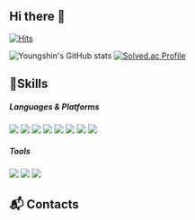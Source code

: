 ## Hi there 👋

<!--
**idid10/idid10** is a ✨ _special_ ✨ repository because its `README.md` (this file) appears on your GitHub profile.

Here are some ideas to get you started:

- 🔭 I’m currently working on ...
- 🌱 I’m currently learning ...
- 👯 I’m looking to collaborate on ...
- 🤔 I’m looking for help with ...
- 💬 Ask me about ...
- 📫 How to reach me: ...
- 😄 Pronouns: ...
- ⚡ Fun fact: ...
-->
[![Hits](https://hits.seeyoufarm.com/api/count/incr/badge.svg?url=https%3A%2F%2Fgithub.com%2Fmin-0&count_bg=%23555555&title_bg=%23323232&icon=github.svg&icon_color=%23FFFFFF&title=hits&edge_flat=false)](https://hits.seeyoufarm.com)

![Youngshin's GitHub stats](https://github-readme-stats.vercel.app/api?username=idid10&show_icons=true&theme=cobalt)
[![Solved.ac Profile](http://mazassumnida.wtf/api/v2/generate_badge?boj=p0tls)](https://solved.ac/p0tls1/)

## 💪Skills
<h5> Languages & Platforms </h5>

  <img src="https://img.shields.io/badge/Java-007396?style=round-square&logo=java&logoColor=white"/> <img src="https://img.shields.io/badge/Python-3776AB?style=round-square&logo=python&logoColor=white"/> <img src="https://img.shields.io/badge/C-A8B9CC?style=round-square&logo=C&logoColor=white"/> <img src="https://img.shields.io/badge/C++-00599C?style=round-square&logo=C++&logoColor=white"/> <img src="https://img.shields.io/badge/MySQL-4479A1?style=round-square&logo=MySQL&logoColor=white"/> <img src="https://img.shields.io/badge/Android Studio-3DDC84?style=round-square&logo=Android Studio&logoColor=white"/> <img src="https://img.shields.io/badge/HTML-E34F26?style=round-square&logo=HTML&logoColor=white"/> <img src="https://img.shields.io/badge/CSS-1572B6?style=round-square&logo=CSS&logoColor=white"/> 
  
<h5> Tools </h5>

  <img src="https://img.shields.io/badge/Eclipse%20IDE-2C2255.svg?&style=round-square&logo=Eclipse%20IDE&logoColor=white"/> <img src="https://img.shields.io/badge/Visual%20Studio%20Code-007ACC.svg?&style=round-square&logo=Visual%20Studio%20Code&logoColor=white"/> <img src="https://img.shields.io/badge/Android%20Studio-3DDC84.svg?&style=round-square&logo=Android%20Studio&logoColor=white"/>

## :mailbox_with_mail: Contacts






  

